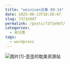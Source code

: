 ```yaml
---
title: "weinisen合集 09-14"
date: 2025-06-13T18:26:47
slug: 7371e9d7
permalink: /posts/7371e9d7/
categories:
  - 未分类
tags:
  - wordpress
---
```


![图片[1]-歪歪的耽美资源站](/images/wp/7371e9d7-8c58d7a3.jpg)
